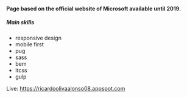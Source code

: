#### Page based on the official website of Microsoft available until 2019. 
##### Main skills
- responsive design
- mobile first
- pug
- sass
- bem
- itcss
- gulp

Live: https://ricardoolivaalonso08.appspot.com
